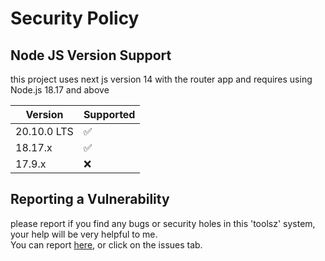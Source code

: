 # Security Policy

## Node JS Version Support

this project uses next js version 14 with the router app and requires using Node.js 18.17 and above

| Version | Supported          |
| ------- | ------------------ |
| 20.10.0 LTS   | :white_check_mark: |
| 18.17.x   | :white_check_mark: |
| 17.9.x   | :x:                |


## Reporting a Vulnerability

please report if you find any bugs or security holes in this 'toolsz' system, 
your help will be very helpful to me.<br>
You can report [here](https://github.com/fajriyan/simple-payment/issues/new), or click on the issues tab.

